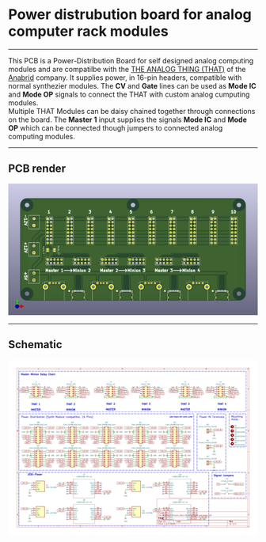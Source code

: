 # Power distrubution board for analog computer rack modules
---

This PCB is a Power-Distribution Board for self designed analog computing modules and are compatilbe with the [THE ANALOG THING (THAT)](https://the-analog-thing.org/) of the [Anabrid](https://anabrid.com/) company. It supplies power, in 16-pin headers, compatible with normal synthezier modules. The **CV** and **Gate** lines can be used as **Mode IC** and **Mode OP** signals to connect the THAT with custom analog cumputing modules. \
Multiple THAT Modules can be daisy chained together through connections on the board. The **Master 1** input supplies the signals **Mode IC** and **Mode OP** which can be connected though jumpers to connected analog computing modules.


---
## PCB render

![schematic](schematic/Analog_Computer_Rack_Power_Distributor_FRONT.png "Image of the PCB")


---
## Schematic

![schematic](schematic/schematic-1.png "Power connection, Pin-Header Connections, USB-Power for THATs")
